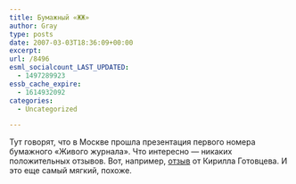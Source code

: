 ```yaml
---
title: Бумажный «ЖЖ»
author: Gray
type: posts
date: 2007-03-03T18:36:09+00:00
excerpt:
url: /8496
esml_socialcount_LAST_UPDATED:
  - 1497289923
essb_cache_expire:
  - 1614932092
categories:
  - Uncategorized

---
```








Тут говорят, что в Москве прошла презентация первого номера бумажного &#171;Живого журнала&#187;. Что интересно &#8212; никаких положительных отзывов. Вот, например, <a href="http://msado.livejournal.com/1386066.html" target="_blank">отзыв</a> от Кирилла Готовцева. И это еще самый мягкий, похоже.